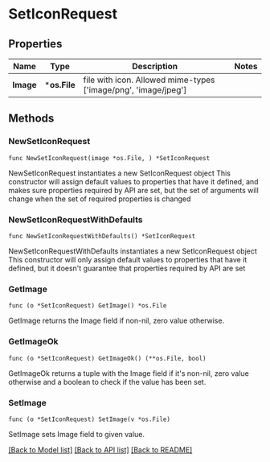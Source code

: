 # SetIconRequest

## Properties

Name | Type | Description | Notes
------------ | ------------- | ------------- | -------------
**Image** | ***os.File** | file with icon. Allowed mime-types [&#39;image/png&#39;, &#39;image/jpeg&#39;] | 

## Methods

### NewSetIconRequest

`func NewSetIconRequest(image *os.File, ) *SetIconRequest`

NewSetIconRequest instantiates a new SetIconRequest object
This constructor will assign default values to properties that have it defined,
and makes sure properties required by API are set, but the set of arguments
will change when the set of required properties is changed

### NewSetIconRequestWithDefaults

`func NewSetIconRequestWithDefaults() *SetIconRequest`

NewSetIconRequestWithDefaults instantiates a new SetIconRequest object
This constructor will only assign default values to properties that have it defined,
but it doesn't guarantee that properties required by API are set

### GetImage

`func (o *SetIconRequest) GetImage() *os.File`

GetImage returns the Image field if non-nil, zero value otherwise.

### GetImageOk

`func (o *SetIconRequest) GetImageOk() (**os.File, bool)`

GetImageOk returns a tuple with the Image field if it's non-nil, zero value otherwise
and a boolean to check if the value has been set.

### SetImage

`func (o *SetIconRequest) SetImage(v *os.File)`

SetImage sets Image field to given value.



[[Back to Model list]](../README.md#documentation-for-models) [[Back to API list]](../README.md#documentation-for-api-endpoints) [[Back to README]](../README.md)


